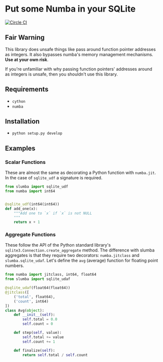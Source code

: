 # Put some Numba in your SQLite

[![Circle CI](https://circleci.com/gh/cpcloud/slumba.svg?style=shield&circle-token=:circle-token)](https://github.com/cpcloud/slumba)

## Fair Warning

This library does unsafe things like pass around function pointer addresses
as integers. It also bypasses numba's memory management mechanisms.  **Use at
your own risk**.

If you're unfamiliar with why passing function pointers' addresses around as
integers is unsafe, then you shouldn't use this library.

## Requirements

* `cython`
* `numba`

## Installation
* `python setup.py develop`

## Examples

### Scalar Functions

These are almost the same as decorating a Python function with
`numba.jit`. In the case of `sqlite_udf` a signature is required.

```python
from slumba import sqlite_udf
from numba import int64


@sqlite_udf(int64(int64))
def add_one(x):
    """Add one to `x` if `x` is not NULL
    """
    return x + 1
```


### Aggregate Functions


These follow the API of the Python standard library's
`sqlite3.Connection.create_aggregate` method. The difference with slumba
aggregates is that they require two decorators: `numba.jitclass` and
`slumba.sqlite_udaf`. Let's define the `avg` (average) function for
floating point numbers.

```python
from numba import jitclass, int64, float64
from slumba import sqlite_udaf

@sqlite_udaf(float64(float64))
@jitclass([
    ('total', float64),
    ('count', int64)
])
class Avg(object):
    def __init__(self):
        self.total = 0.0
        self.count = 0

    def step(self, value):
        self.total += value
        self.count += 1

    def finalize(self):
        return self.total / self.count
```
